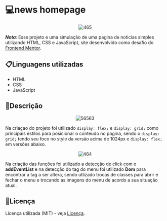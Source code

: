 # 💻news homepage
 <div align="center">
  
 ![465](https://github.com/matheus369k/news-homepage-main/assets/47065962/3349bd95-038a-43ef-9f31-b6358f6b6ef9)</div>
 __*Nota*__: Esse projeto e uma simulação de uma pagina de noticias simples utilizando HTML, CSS e JavaScript, site desenvolvido como desafio do [Frontend Mentor](https://www.frontendmentor.io/home).
## 📋Linguagens utilizadas
- HTML
- CSS
- JavaScript
##  📄Descrição 
<div align="center">
 
![56563](https://github.com/matheus369k/news-homepage-main/assets/47065962/da85e883-db11-4c17-b03b-636161f41f39)</div>
Na criaçao do projeto foi utilizado ```display: flex;``` e ```display: grid;``` como principais estilos para posicionar o conteudo no pagina, sendo o ```display: grid;``` tendo seu foco no style da versão acima de 1024px e  ```display: flex;``` em versões abaixo.<div align="center">
 
![464](https://github.com/matheus369k/news-homepage-main/assets/47065962/17ff9605-bceb-41f1-8bd8-f568e3a5b813)</div>
Na criação das funções foi utilizado a detecção de click com o __addEventList__  e na detecção do tag do menu foi utilizado __Dom__ para encontrar a tag a ser altera, sendo utlizado trocas de classes para abrir e fechar o menu e trocando as imagens do menu de acordo a sua situação atual.

## 📃Licença
Licença utilizada (MIT) - veja [Licença](/LICENSE).
